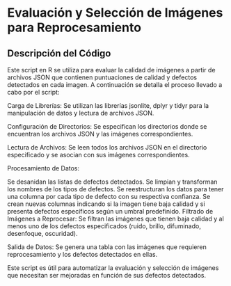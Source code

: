 # Evaluación y Selección de Imágenes para Reprocesamiento
## Descripción del Código
Este script en R se utiliza para evaluar la calidad de imágenes a partir de archivos JSON que contienen puntuaciones de calidad y defectos detectados en cada imagen. A continuación se detalla el proceso llevado a cabo por el script:

Carga de Librerías: Se utilizan las librerías jsonlite, dplyr y tidyr para la manipulación de datos y lectura de archivos JSON.

Configuración de Directorios: Se especifican los directorios donde se encuentran los archivos JSON y las imágenes correspondientes.

Lectura de Archivos: Se leen todos los archivos JSON en el directorio especificado y se asocian con sus imágenes correspondientes.

Procesamiento de Datos:

Se desanidan las listas de defectos detectados.
Se limpian y transforman los nombres de los tipos de defectos.
Se reestructuran los datos para tener una columna por cada tipo de defecto con su respectiva confianza.
Se crean nuevas columnas indicando si la imagen tiene baja calidad y si presenta defectos específicos según un umbral predefinido.
Filtrado de Imágenes a Reprocesar: Se filtran las imágenes que tienen baja calidad y al menos uno de los defectos especificados (ruido, brillo, difuminado, desenfoque, oscuridad).

Salida de Datos: Se genera una tabla con las imágenes que requieren reprocesamiento y los defectos detectados en ellas.

Este script es útil para automatizar la evaluación y selección de imágenes que necesitan ser mejoradas en función de sus defectos detectados.
